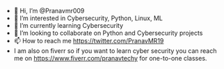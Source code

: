 - 👋 Hi, I’m @Pranavmr009
- 👀 I’m interested in Cybersecurity, Python, Linux, ML
- 🌱 I’m currently learning Cybersecurity
- 💞️ I’m looking to collaborate on Python and Cybersecurity projects
- 📫 How to reach me https://twitter.com/PranavMR19
- I am also on fiverr so if you want to learn cyber security you can reach me on https://www.fiverr.com/pranavtechy for one-to-one classes.

<!---
Pranavmr009/Pranavmr009 is a ✨ special ✨ repository because its `README.md` (this file) appears on your GitHub profile.
You can click the Preview link to take a look at your changes.
--->
